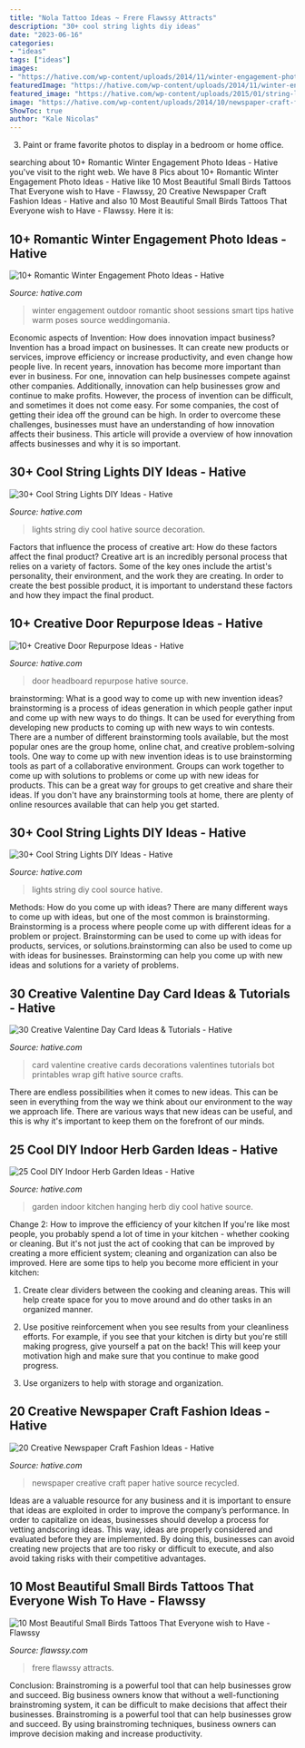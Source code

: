 ```yaml
---
title: "Nola Tattoo Ideas ~ Frere Flawssy Attracts"
description: "30+ cool string lights diy ideas"
date: "2023-06-16"
categories:
- "ideas"
tags: ["ideas"]
images:
- "https://hative.com/wp-content/uploads/2014/11/winter-engagement-photo-ideas/8-winter-engagement-photo-ideas.jpg"
featuredImage: "https://hative.com/wp-content/uploads/2014/11/winter-engagement-photo-ideas/8-winter-engagement-photo-ideas.jpg"
featured_image: "https://hative.com/wp-content/uploads/2015/01/string-lights-diy-ideas/7-string-lights-diy-ideas.jpg"
image: "https://hative.com/wp-content/uploads/2014/10/newspaper-craft-fashion-ideas/14-creative-newspaper-craft-fashion-ideas.jpg"
ShowToc: true
author: "Kale Nicolas"
---
```



3. Paint or frame favorite photos to display in a bedroom or home office.

	

		
searching about 10+ Romantic Winter Engagement Photo Ideas - Hative you've visit to the right web. We have 8 Pics about 10+ Romantic Winter Engagement Photo Ideas - Hative like 10 Most Beautiful Small Birds Tattoos That Everyone wish to Have - Flawssy, 20 Creative Newspaper Craft Fashion Ideas - Hative and also 10 Most Beautiful Small Birds Tattoos That Everyone wish to Have - Flawssy. Here it is:
		
    
## 10+ Romantic Winter Engagement Photo Ideas - Hative

<img loading=lazy src="https://hative.com/wp-content/uploads/2014/11/winter-engagement-photo-ideas/8-winter-engagement-photo-ideas.jpg" onerror="this.onerror=null;this.src='https://tse4.mm.bing.net/th?id=OIP.6dEU46Saaqnl5MT6QloPFQHaLH&amp;pid=15.1';" alt="10+ Romantic Winter Engagement Photo Ideas - Hative">

_Source: hative.com_

>winter engagement outdoor romantic shoot sessions smart tips hative warm poses source weddingomania. 

	

Economic aspects of Invention: How does innovation impact business?
Invention has a broad impact on businesses. It can create new products or services, improve efficiency or increase productivity, and even change how people live. In recent years, innovation has become more important than ever in business. For one, innovation can help businesses compete against other companies. Additionally, innovation can help businesses grow and continue to make profits. However, the process of invention can be difficult, and sometimes it does not come easy. For some companies, the cost of getting their idea off the ground can be high. In order to overcome these challenges, businesses must have an understanding of how innovation affects their business. This article will provide a overview of how innovation affects businesses and why it is so important.

    
## 30+ Cool String Lights DIY Ideas - Hative

<img loading=lazy src="https://hative.com/wp-content/uploads/2015/01/string-lights-diy-ideas/15-string-lights-diy-ideas.jpg" onerror="this.onerror=null;this.src='https://tse3.mm.bing.net/th?id=OIP.8_MbPe9P1zdsin5ir-VOTQHaJ3&amp;pid=15.1';" alt="30+ Cool String Lights DIY Ideas - Hative">

_Source: hative.com_

>lights string diy cool hative source decoration. 

	

Factors that influence the process of creative art: How do these factors affect the final product?
Creative art is an incredibly personal process that relies on a variety of factors. Some of the key ones include the artist's personality, their environment, and the work they are creating. In order to create the best possible product, it is important to understand these factors and how they impact the final product.

    
## 10+ Creative Door Repurpose Ideas - Hative

<img loading=lazy src="https://hative.com/wp-content/uploads/2014/09/door-repurpose-ideas/2-vintage-headboard.jpg" onerror="this.onerror=null;this.src='https://tse2.mm.bing.net/th?id=OIP.h5YYLsm4N6vpA2SobDuAwQHaJ4&amp;pid=15.1';" alt="10+ Creative Door Repurpose Ideas - Hative">

_Source: hative.com_

>door headboard repurpose hative source. 

	

brainstorming: What is a good way to come up with new invention ideas?
brainstorming is a process of ideas generation in which people gather input and come up with new ways to do things. It can be used for everything from developing new products to coming up with new ways to win contests. There are a number of different brainstorming tools available, but the most popular ones are the group home, online chat, and creative problem-solving tools. 
One way to come up with new invention ideas is to use brainstorming tools as part of a collaborative environment. Groups can work together to come up with solutions to problems or come up with new ideas for products. This can be a great way for groups to get creative and share their ideas. If you don't have any brainstorming tools at home, there are plenty of online resources available that can help you get started.

    
## 30+ Cool String Lights DIY Ideas - Hative

<img loading=lazy src="https://hative.com/wp-content/uploads/2015/01/string-lights-diy-ideas/7-string-lights-diy-ideas.jpg" onerror="this.onerror=null;this.src='https://tse1.mm.bing.net/th?id=OIP.YEEweGHGFbA0n5-Bs02HpQHaLL&amp;pid=15.1';" alt="30+ Cool String Lights DIY Ideas - Hative">

_Source: hative.com_

>lights string diy cool source hative. 

	

Methods: How do you come up with ideas?
There are many different ways to come up with ideas, but one of the most common is brainstorming. Brainstorming is a process where people come up with different ideas for a problem or project. Brainstorming can be used to come up with ideas for products, services, or solutions.brainstorming can also be used to come up with ideas for businesses. Brainstorming can help you come up with new ideas and solutions for a variety of problems.

    
## 30 Creative Valentine Day Card Ideas &amp; Tutorials - Hative

<img loading=lazy src="https://hative.com/wp-content/uploads/2014/10/valentine-card-ideas/18-valentine-card-ideas.jpg" onerror="this.onerror=null;this.src='https://tse3.mm.bing.net/th?id=OIP.q4TQcFCQEtA37eTCNez9GwHaLH&amp;pid=15.1';" alt="30 Creative Valentine Day Card Ideas &amp; Tutorials - Hative">

_Source: hative.com_

>card valentine creative cards decorations valentines tutorials bot printables wrap gift hative source crafts. 

	

There are endless possibilities when it comes to new ideas. This can be seen in everything from the way we think about our environment to the way we approach life. There are various ways that new ideas can be useful, and this is why it's important to keep them on the forefront of our minds.

    
## 25 Cool DIY Indoor Herb Garden Ideas - Hative

<img loading=lazy src="https://hative.com/wp-content/uploads/2014/11/indoor-garden/2-hanging-kitchen-garden.jpg" onerror="this.onerror=null;this.src='https://tse2.mm.bing.net/th?id=OIP.jrCYtoPuTKVTvYAgLoIyuQHaKF&amp;pid=15.1';" alt="25 Cool DIY Indoor Herb Garden Ideas - Hative">

_Source: hative.com_

>garden indoor kitchen hanging herb diy cool hative source. 

	

Change 2: How to improve the efficiency of your kitchen
If you're like most people, you probably spend a lot of time in your kitchen - whether cooking or cleaning. But it's not just the act of cooking that can be improved by creating a more efficient system; cleaning and organization can also be improved. Here are some tips to help you become more efficient in your kitchen:
1. Create clear dividers between the cooking and cleaning areas. This will help create space for you to move around and do other tasks in an organized manner.

2. Use positive reinforcement when you see results from your cleanliness efforts. For example, if you see that your kitchen is dirty but you're still making progress, give yourself a pat on the back! This will keep your motivation high and make sure that you continue to make good progress.

3. Use organizers to help with storage and organization.

    
## 20 Creative Newspaper Craft Fashion Ideas - Hative

<img loading=lazy src="https://hative.com/wp-content/uploads/2014/10/newspaper-craft-fashion-ideas/14-creative-newspaper-craft-fashion-ideas.jpg" onerror="this.onerror=null;this.src='https://tse1.mm.bing.net/th?id=OIP.LGUML7UIRXT0iilHjTsgxQHaLH&amp;pid=15.1';" alt="20 Creative Newspaper Craft Fashion Ideas - Hative">

_Source: hative.com_

>newspaper creative craft paper hative source recycled. 

	

Ideas are a valuable resource for any business and it is important to ensure that ideas are exploited in order to improve the company’s performance. In order to capitalize on ideas, businesses should develop a process for vetting andscoring ideas. This way, ideas are properly considered and evaluated before they are implemented. By doing this, businesses can avoid creating new projects that are too risky or difficult to execute, and also avoid taking risks with their competitive advantages.

    
## 10 Most Beautiful Small Birds Tattoos That Everyone Wish To Have - Flawssy

<img loading=lazy src="http://flawssy.com/wp-content/uploads/2016/06/Small-Bird-Tattoo-Designs.jpg" onerror="this.onerror=null;this.src='https://tse4.mm.bing.net/th?id=OIP.724m0R08CHVybeMsakUkFwHaJ4&amp;pid=15.1';" alt="10 Most Beautiful Small Birds Tattoos That Everyone wish to Have - Flawssy">

_Source: flawssy.com_

>frere flawssy attracts. 

	

Conclusion: Brainstroming is a powerful tool that can help businesses grow and succeed.
Big business owners know that without a well-functioning brainstroming system, it can be difficult to make decisions that affect their businesses. Brainstroming is a powerful tool that can help businesses grow and succeed. By using brainstroming techniques, business owners can improve decision making and increase productivity.

